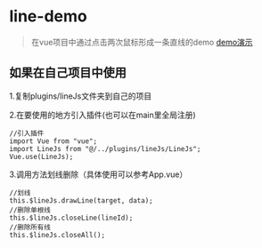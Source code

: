 # line-demo

> 在vue项目中通过点击两次鼠标形成一条直线的demo
> [demo演示](https://blog.nianzx.com/vue-linejs/dist/index.html)

## 如果在自己项目中使用

1.复制plugins/lineJs文件夹到自己的项目

2.在要使用的地方引入插件(也可以在main里全局注册)
```
//引入插件
import Vue from "vue";
import LineJs from "@/../plugins/lineJs/LineJs";
Vue.use(LineJs);
```

3.调用方法划线删除（具体使用可以参考App.vue）
```
//划线
this.$lineJs.drawLine(target, data);
//删除单根线
this.$lineJs.closeLine(lineId);
//删除所有线
this.$lineJs.closeAll();
```



